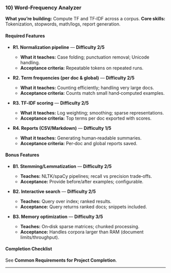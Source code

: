 ### 10) Word‑Frequency Analyzer
**What you’re building:** Compute TF and TF‑IDF across a corpus.
**Core skills:** Tokenization, stopwords, math/logs, report generation.

#### Required Features
- **R1. Normalization pipeline** — **Difficulty 2/5**
  - **What it teaches:** Case folding; punctuation removal; Unicode handling.
  - **Acceptance criteria:** Repeatable tokens on repeated runs.

- **R2. Term frequencies (per doc & global)** — **Difficulty 2/5**
  - **What it teaches:** Counting efficiently; handling very large docs.
  - **Acceptance criteria:** Counts match small hand‑computed examples.

- **R3. TF‑IDF scoring** — **Difficulty 2/5**
  - **What it teaches:** Log weighting; smoothing; sparse representations.
  - **Acceptance criteria:** Top terms per doc exported with scores.

- **R4. Reports (CSV/Markdown)** — **Difficulty 1/5**
  - **What it teaches:** Generating human‑readable summaries.
  - **Acceptance criteria:** Per‑doc and global reports saved.

#### Bonus Features
- **B1. Stemming/Lemmatization** — **Difficulty 2/5**
  - **Teaches:** NLTK/spaCy pipelines; recall vs precision trade‑offs.
  - **Acceptance:** Provide before/after examples; configurable.

- **B2. Interactive search** — **Difficulty 2/5**
  - **Teaches:** Query over index; ranked results.
  - **Acceptance:** Query returns ranked docs; snippets included.

- **B3. Memory optimization** — **Difficulty 3/5**
  - **Teaches:** On‑disk sparse matrices; chunked processing.
  - **Acceptance:** Handles corpora larger than RAM (document limits/throughput).

#### Completion Checklist
See **Common Requirements for Project Completion**.

---
